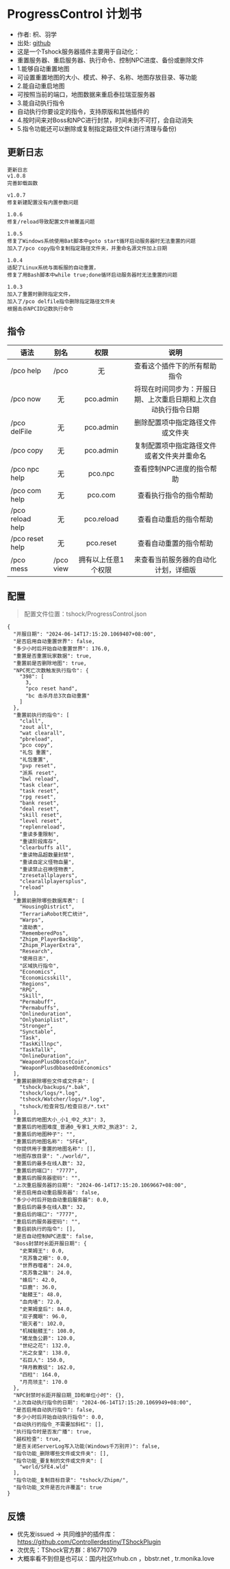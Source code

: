 # ProgressControl 计划书

- 作者: 枳、羽学
- 出处: [github](https://github.com/skywhale-zhi/ProgressControl)
- 这是一个Tshock服务器插件主要用于自动化：
- 重置服务器、重启服务器、执行命令、控制NPC进度、备份或删除文件
- 1.能够自动重置地图
- 可设置重置地图的大小、模式、种子、名称、地图存放目录、等功能
- 2.能自动重启地图
- 可按照当前的端口，地图数据来重启泰拉瑞亚服务器
- 3.能自动执行指令
- 自动执行你要设定的指令，支持原版和其他插件的
- 4.按时间来对Boss和NPC进行封禁，时间未到不可打，会自动消失
- 5.指令功能还可以删除或复制指定路径文件(进行清理与备份)

## 更新日志

```
更新日志
v1.0.8
完善卸载函数

v1.0.7
修复新建配置没有内置参数问题

1.0.6 
修复/reload导致配置文件被覆盖问题

1.0.5
修复了Windows系统使用Bat脚本中goto start循环启动服务器时无法重置的问题
加入了/pco copy指令复制指定路径文件夹，并重命名源文件加上日期

1.0.4
适配了Linux系统与面板服的自动重置，
修复了用Bash脚本中while true;done循环启动服务器时无法重置的问题

1.0.3
加入了重置时删除指定文件，
加入了/pco delfile指令删除指定路径文件夹
根据击杀NPCID记数执行命令

```

## 指令

| 语法           |   别名  |   权限         |   说明   |
| -------------- | :---------:| :------------: | :------: |
| /pco help |  /pco |  无  | 查看这个插件下的所有帮助指令 |
| /pco now  | 无 |  pco.admin |  将现在时间同步为：开服日期、上次重启日期和上次自动执行指令日期|
| /pco delFile  | 无 |  pco.admin |  删除配置项中指定路径文件或文件夹 |
| /pco copy  | 无 |  pco.admin |  复制配置项中指定路径文件或者文件夹并重命名|
| /pco npc help  | 无 |  pco.npc |  查看控制NPC进度的指令帮助|
| /pco com help  | 无 |  pco.com |  查看执行指令的指令帮助|
| /pco reload help  | 无 |  pco.reload |  查看自动重启的指令帮助|
| /pco reset help  | 无 |  pco.reset |  查看自动重置的指令帮助|
| /pco mess  | /pco view |  拥有以上任意1个权限 |  来查看当前服务器的自动化计划，详细版|



## 配置
> 配置文件位置：tshock/ProgressControl.json
```
{
  "开服日期": "2024-06-14T17:15:20.1069407+08:00",
  "是否启用自动重置世界": false,
  "多少小时后开始自动重置世界": 176.0,
  "重置是否重置玩家数据": true,
  "重置前是否删除地图": true,
  "NPC死亡次数触发执行指令": {
    "398": [
      3,
      "pco reset hand",
      "bc 击杀月总3次自动重置"
    ]
  },
  "重置前执行的指令": [
    "clall",
    "zout all",
    "wat clearall",
    "pbreload",
    "pco copy",
    "礼包 重置",
    "礼包重置",
    "pvp reset",
    "派系 reset",
    "bwl reload",
    "task clear",
    "task reset",
    "rpg reset",
    "bank reset",
    "deal reset",
    "skill reset",
    "level reset",
    "replenreload",
    "重读多重限制",
    "重读阶段库存",
    "clearbuffs all",
    "重读物品超数量封禁",
    "重读自定义怪物血量",
    "重读禁止召唤怪物表",
    "zresetallplayers",
    "clearallplayersplus",
    "reload"
  ],
  "重置前删除哪些数据库表": [
    "HousingDistrict",
    "TerrariaRobot死亡统计",
    "Warps",
    "渡劫表",
    "RememberedPos",
    "Zhipm_PlayerBackUp",
    "Zhipm_PlayerExtra",
    "Research",
    "使用日志",
    "区域执行指令",
    "Economics",
    "Economicsskill",
    "Regions",
    "RPG",
    "Skill",
    "Permabuff",
    "Permabuffs",
    "Onlineduration",
    "Onlybaniplist",
    "Stronger",
    "Synctable",
    "Task",
    "TaskKillnpc",
    "TaskTallk",
    "OnlineDuration",
    "WeaponPlusDBcostCoin",
    "WeaponPlusdbbasedOnEconomics"
  ],
  "重置前删除哪些文件或文件夹": [
    "tshock/backups/*.bak",
    "tshock/logs/*.log",
    "tshock/Watcher/logs/*.log",
    "tshock/检查背包/检查日志/*.txt"
  ],
  "重置后的地图大小_小1_中2_大3": 3,
  "重置后的地图难度_普通0_专家1_大师2_旅途3": 2,
  "重置后的地图种子": "",
  "重置后的地图名称": "SFE4",
  "你提供用于重置的地图名称": [],
  "地图存放目录": "./world/",
  "重置后的最多在线人数": 32,
  "重置后的端口": "7777",
  "重置后的服务器密码": "",
  "上次重启服务器的日期": "2024-06-14T17:15:20.1069667+08:00",
  "是否启用自动重启服务器": false,
  "多少小时后开始自动重启服务器": 0.0,
  "重启后的最多在线人数": 32,
  "重启后的端口": "7777",
  "重启后的服务器密码": "",
  "重启前执行的指令": [],
  "是否自动控制NPC进度": false,
  "Boss封禁时长距开服日期": {
    "史莱姆王": 0.0,
    "克苏鲁之眼": 0.0,
    "世界吞噬者": 24.0,
    "克苏鲁之脑": 24.0,
    "蜂后": 42.0,
    "巨鹿": 36.0,
    "骷髅王": 48.0,
    "血肉墙": 72.0,
    "史莱姆皇后": 84.0,
    "双子魔眼": 96.0,
    "毁灭者": 102.0,
    "机械骷髅王": 108.0,
    "猪龙鱼公爵": 120.0,
    "世纪之花": 132.0,
    "光之女皇": 138.0,
    "石巨人": 150.0,
    "拜月教教徒": 162.0,
    "四柱": 164.0,
    "月亮领主": 170.0
  },
  "NPC封禁时长距开服日期_ID和单位小时": {},
  "上次自动执行指令的日期": "2024-06-14T17:15:20.1069949+08:00",
  "是否启用自动执行指令": false,
  "多少小时后开始自动执行指令": 0.0,
  "自动执行的指令_不需要加斜杠": [],
  "执行指令时是否发广播": true,
  "越权检查": true,
  "是否关闭ServerLog写入功能(Windows千万别开)": false,
  "指令功能_删除哪些文件或文件夹": [],
  "指令功能_要复制的文件或文件夹": [
    "world/SFE4.wld"
  ],
  "指令功能_复制目标目录": "tshock/Zhipm/",
  "指令功能_文件是否允许覆盖": true
}
```

## 反馈
- 优先发issued -> 共同维护的插件库：https://github.com/Controllerdestiny/TShockPlugin
- 次优先：TShock官方群：816771079
- 大概率看不到但是也可以：国内社区trhub.cn ，bbstr.net , tr.monika.love
